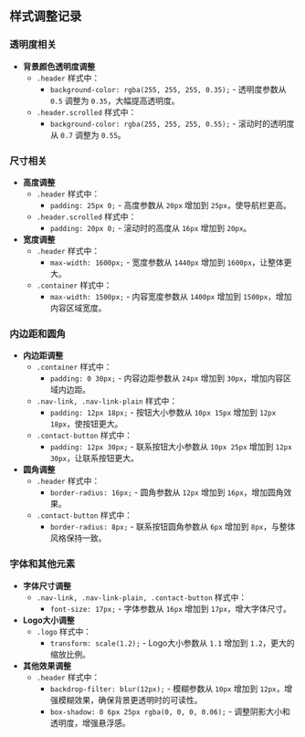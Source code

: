 ## 样式调整记录

### 透明度相关
- **背景颜色透明度调整**
  - `.header` 样式中：
    - `background-color: rgba(255, 255, 255, 0.35);` - 透明度参数从 `0.5` 调整为 `0.35`，大幅提高透明度。
  - `.header.scrolled` 样式中：
    - `background-color: rgba(255, 255, 255, 0.55);` - 滚动时的透明度从 `0.7` 调整为 `0.55`。

### 尺寸相关
- **高度调整**
  - `.header` 样式中：
    - `padding: 25px 0;` - 高度参数从 `20px` 增加到 `25px`，使导航栏更高。
  - `.header.scrolled` 样式中：
    - `padding: 20px 0;` - 滚动时的高度从 `16px` 增加到 `20px`。
- **宽度调整**
  - `.header` 样式中：
    - `max-width: 1600px;` - 宽度参数从 `1440px` 增加到 `1600px`，让整体更大。
  - `.container` 样式中：
    - `max-width: 1500px;` - 内容宽度参数从 `1400px` 增加到 `1500px`，增加内容区域宽度。

### 内边距和圆角
- **内边距调整**
  - `.container` 样式中：
    - `padding: 0 30px;` - 内容边距参数从 `24px` 增加到 `30px`，增加内容区域内边距。
  - `.nav-link, .nav-link-plain` 样式中：
    - `padding: 12px 18px;` - 按钮大小参数从 `10px 15px` 增加到 `12px 18px`，使按钮更大。
  - `.contact-button` 样式中：
    - `padding: 12px 30px;` - 联系按钮大小参数从 `10px 25px` 增加到 `12px 30px`，让联系按钮更大。
- **圆角调整**
  - `.header` 样式中：
    - `border-radius: 16px;` - 圆角参数从 `12px` 增加到 `16px`，增加圆角效果。
  - `.contact-button` 样式中：
    - `border-radius: 8px;` - 联系按钮圆角参数从 `6px` 增加到 `8px`，与整体风格保持一致。

### 字体和其他元素
- **字体尺寸调整**
  - `.nav-link, .nav-link-plain, .contact-button` 样式中：
    - `font-size: 17px;` - 字体参数从 `16px` 增加到 `17px`，增大字体尺寸。
- **Logo大小调整**
  - `.logo` 样式中：
    - `transform: scale(1.2);` - Logo大小参数从 `1.1` 增加到 `1.2`，更大的缩放比例。
- **其他效果调整**
  - `.header` 样式中：
    - `backdrop-filter: blur(12px);` - 模糊参数从 `10px` 增加到 `12px`，增强模糊效果，确保背景更透明时的可读性。
    - `box-shadow: 0 6px 25px rgba(0, 0, 0, 0.06);` - 调整阴影大小和透明度，增强悬浮感。